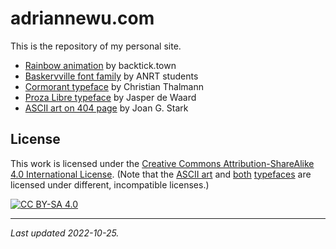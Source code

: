 # adriannewu.com
This is the repository of my personal site.

- [Rainbow animation](https://backtick.town/#1) by backtick.town
- [Baskervville font family](https://github.com/anrt-type/ANRT-Baskervville) by ANRT students
- [Cormorant typeface](https://github.com/CatharsisFonts/Cormorant) by Christian Thalmann
- [Proza Libre typeface](https://github.com/jasperdewaard/Proza-Libre) by Jasper de Waard
- [ASCII art on 404 page](https://www.geocities.ws/SoHo/7373/pets.html) by Joan G. Stark

## License

This work is licensed under the
[Creative Commons Attribution-ShareAlike 4.0 International License][cc-by-sa]. (Note that the [ASCII art](https://www.geocities.ws/SoHo/7373/please.html) and [both](https://adriannewu.com/fonts/Cormorant-OFL.txt) [typefaces](https://adriannewu.com/fonts/ProzaLibre-OFL.txt) are licensed under different, incompatible licenses.)

[![CC BY-SA 4.0][cc-by-sa-image]][cc-by-sa]

[cc-by-sa]: http://creativecommons.org/licenses/by-sa/4.0/

[cc-by-sa-image]: https://licensebuttons.net/l/by-sa/4.0/88x31.png

---

*Last updated 2022-10-25.*
